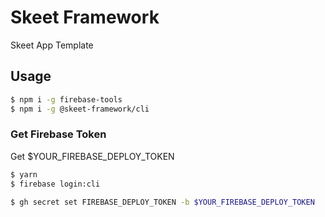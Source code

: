 # Skeet Framework

Skeet App Template

## Usage

```bash
$ npm i -g firebase-tools
$ npm i -g @skeet-framework/cli
```

### Get Firebase Token

Get $YOUR_FIREBASE_DEPLOY_TOKEN

```bash
$ yarn
$ firebase login:cli
```

```bash
$ gh secret set FIREBASE_DEPLOY_TOKEN -b $YOUR_FIREBASE_DEPLOY_TOKEN
```
